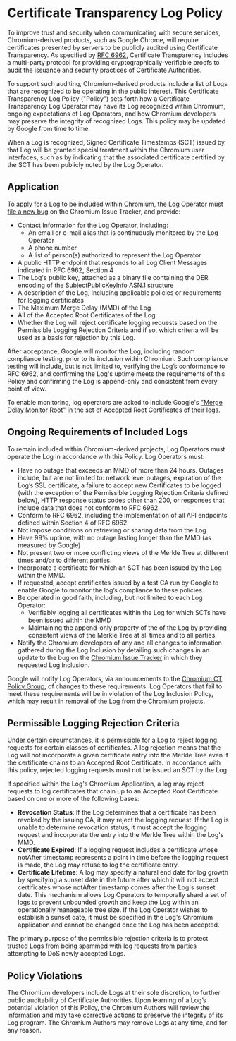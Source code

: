 # Certificate Transparency Log Policy

To improve trust and security when communicating with secure services,
Chromium-derived products, such as Google Chrome, will require certificates
presented by servers to be publicly audited using Certificate Transparency.
As specified by [RFC 6962](https://tools.ietf.org/html/rfc6962), Certificate
Transparency includes a multi-party protocol for providing
cryptographically-verifiable proofs to audit the issuance and security
practices of Certificate Authorities.

To support such auditing, Chromium-derived products include a list of Logs
that are recognized to be operating in the public interest. This Certificate
Transparency Log Policy ("Policy") sets forth how a Certificate Transparency
Log Operator may have its Log recognized within Chromium, ongoing expectations
of Log Operators, and how Chromium developers may preserve the integrity of
recognized Logs. This policy may be updated by Google from time to time.

When a Log is recognized, Signed Certificate Timestamps (SCT) issued by that
Log will be granted special treatment within the Chromium user interfaces,
such as by indicating that the associated certificate certified by the SCT has
been publicly noted by the Log Operator.

## Application

To apply for a Log to be included within Chromium, the Log Operator must
[file a new bug](https://bugs.chromium.org/p/chromium/issues/entry) on the
Chromium Issue Tracker, and provide:
  * Contact Information for the Log Operator, including:
    * An email or e-mail alias that is continuously monitored by the Log
      Operator
    * A phone number
    * A list of person(s) authorized to represent the Log Operator
  * A public HTTP endpoint that responds to all Log Client Messages indicated
    in RFC 6962, Section 4
  * The Log's public key, attached as a binary file containing the DER
    encoding of the SubjectPublicKeyInfo ASN.1 structure
  * A description of the Log, including applicable policies or requirements
    for logging certificates
  * The Maximum Merge Delay (MMD) of the Log
  * All of the Accepted Root Certificates of the Log
  * Whether the Log will reject certificate logging requests based on the Permissible Logging Rejection Criteria and if so, which criteria will be used as a basis for rejection by this Log.

After acceptance, Google will monitor the Log, including random compliance
testing, prior to its inclusion within Chromium. Such compliance testing will
include, but is not limited to, verifying the Log’s conformance to RFC 6962,
and confirming the Log's uptime meets the requirements of this Policy and
confirming the Log is append-only and consistent from every point of view.

To enable monitoring, log operators are asked to include Google's
["Merge Delay Monitor Root"](mmd_monitor_root.crt) in the set of Accepted Root
Certificates of their logs.

## Ongoing Requirements of Included Logs

To remain included within Chromium-derived projects, Log Operators must
operate the Log in accordance with this Policy. Log Operators must:

  * Have no outage that exceeds an MMD of more than 24 hours.
    Outages include, but are not limited to: network level outages, expiration
    of the Log’s SSL certificate, a failure to accept new Certificates to be
    logged (with the exception of the Permissible Logging Rejection Criteria defined below), HTTP response status codes other than 200, or responses that
    include data that does not conform to RFC 6962.
  * Conform to RFC 6962, including the implementation of all API endpoints
    defined within Section 4 of RFC 6962
  * Not impose conditions on retrieving or sharing data from the Log
  * Have 99% uptime, with no outage lasting longer than the MMD (as measured
    by Google) 
  * Not present two or more conflicting views of the Merkle Tree at different
    times and/or to different parties.
  * Incorporate a certificate for which an SCT has been issued by the Log
    within the MMD.
  * If requested, accept certificates issued by a test CA run by Google to
    enable Google to monitor the log’s compliance to these policies.
  * Be operated in good faith, including, but not limited to each Log
    Operator:
      * Verifiably logging all certificates within the Log for which SCTs have
        been issued within the MMD
      * Maintaining the append-only property of the of the Log by providing
        consistent views of the Merkle Tree at all times and to all parties.
  * Notify the Chromium developers of any and all changes to information
    gathered during the Log Inclusion by detailing such changes in an update
    to the bug on the [Chromium Issue Tracker](https://bugs.chromium.org/p/chromium/issues/list?q=component%3AInternals%3ENetwork%3ECertTrans)
    in which they requested Log Inclusion.

Google will notify Log Operators, via announcements to the
[Chromium CT Policy Group](https://groups.google.com/a/chromium.org/forum/#!forum/ct-policy),
of changes to these requirements. Log Operators that fail to meet these
requirements will be in violation of the Log Inclusion Policy, which may
result in removal of the Log from the Chromium projects.

## Permissible Logging Rejection Criteria

Under certain circumstances, it is permissible for a Log to reject logging requests for certain classes of certificates. A log rejection means that the Log will not incorporate a given certificate entry into the Merkle Tree even if the certificate chains to an Accepted Root Certificate. In accordance with this policy, rejected logging requests must not be issued an SCT by the Log. 

If specified within the Log's Chromium Application, a log may reject requests to log certificates that chain up to an Accepted Root Certificate based on one or more of the following bases: 

  * **Revocation Status**: If the Log determines that a certificate has been revoked by the issuing CA, it may reject the logging request. If the Log is unable to determine revocation status, it must accept the logging request and incorporate the entry into the Merkle Tree within the Log's MMD.
  * **Certificate Expired**: If a logging request includes a certificate whose notAfter timestamp represents a point in time before the logging request is made, the Log may refuse to log the certificate entry.
  * **Certificate Lifetime**: A log may specify a natural end date for log growth by specifying a sunset date in the future after which it will not accept certificates whose notAfter timestamp comes after the Log's sunset date. This mechanism allows Log Operators to temporally shard a set of logs to prevent unbounded growth and keep the Log within an operationally manageable tree size. If the Log Operator wishes to establish a sunset date, it must be specified in the Log's Chromium application and cannot be changed once the Log has been accepted.
  
The primary purpose of the permissible rejection criteria is to protect trusted Logs from being spammed with log requests from parties attempting to DoS newly accepted Logs.

## Policy Violations

The Chromium developers include Logs at their sole discretion, to further
public auditability of Certificate Authorities. Upon learning of a Log’s
potential violation of this Policy, the Chromium Authors will review the
information and may take corrective actions to preserve the integrity of its
Log program. The Chromium Authors may remove Logs at any time, and for any
reason.
